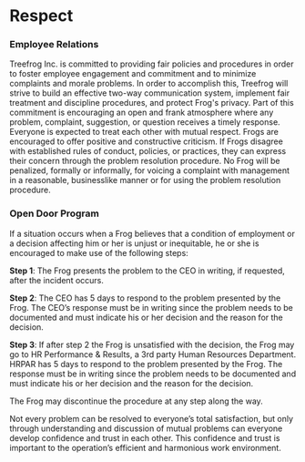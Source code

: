 # Respect

### Employee Relations

Treefrog Inc. is committed to providing fair policies and procedures in order to foster employee engagement and commitment and to minimize complaints and morale problems. In order to accomplish this, Treefrog will strive to build an effective two-way communication system, implement fair treatment and discipline procedures, and protect Frog's privacy. Part of this commitment is encouraging an open and frank atmosphere where any problem, complaint, suggestion, or question receives a timely response. Everyone is expected to treat each other with mutual respect. Frogs are encouraged to offer positive and constructive criticism. If Frogs disagree with established rules of conduct, policies, or practices, they can express their concern through the problem resolution procedure. No Frog will be penalized, formally or informally, for voicing a complaint with management in a reasonable, businesslike manner or for using the problem resolution procedure.

### Open Door Program

If a situation occurs when a Frog believes that a condition of employment or a decision affecting him or her is unjust or inequitable, he or she is encouraged to make use of the following steps: 

**Step 1**: The Frog presents the problem to the CEO in writing, if requested, after the incident occurs.

**Step 2**: The CEO has 5 days to respond to the problem presented by the Frog. The CEO’s response must be in writing since the problem needs to be documented and must indicate his or her decision and the reason for the decision.

**Step 3**: If after step 2 the Frog is unsatisfied with the decision, the Frog may go to HR Performance & Results, a 3rd party Human Resources Department. HRPAR has 5 days to respond to the problem presented by the Frog. The response must be in writing since the problem needs to be documented and must indicate his or her decision and the reason for the decision.

The Frog may discontinue the procedure at any step along the way.

Not every problem can be resolved to everyone’s total satisfaction, but only through understanding and discussion of mutual problems can everyone develop confidence and trust in each other. This confidence and trust is important to the operation’s efficient and harmonious work environment.


